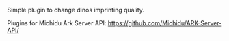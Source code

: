 Simple plugin to change dinos imprinting quality.

Plugins for Michidu Ark Server API: https://github.com/Michidu/ARK-Server-API/